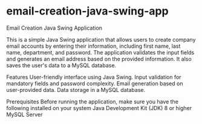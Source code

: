 # email-creation-java-swing-app
Email Creation Java Swing Application

This is a simple Java Swing application that allows users to create company email accounts by entering their information, including first name, last name, department, and password. The application validates the input fields and generates an email address based on the provided information. It also saves the user's data to a MySQL database.

Features
User-friendly interface using Java Swing.
Input validation for mandatory fields and password complexity.
Email generation based on user-provided data.
Data storage in a MySQL database.

Prerequisites 
Before running the application, make sure you have the following installed on your system
Java Development Kit (JDK) 8 or higher
MySQL Server



